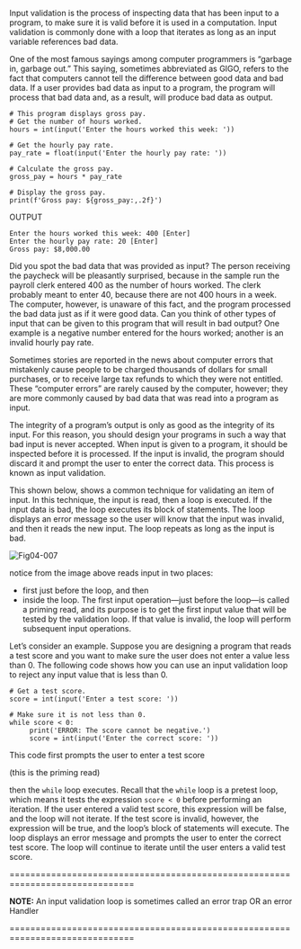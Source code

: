  Input validation is the process of inspecting data that has been input to a program, to make sure it is valid before it is used in a computation. Input validation is commonly done with a loop that iterates as long as an input variable references bad data.

One of the most famous sayings among computer programmers is “garbage in, garbage out.” This saying, sometimes abbreviated as GIGO, refers to the fact that computers cannot tell the difference between good data and bad data. If a user provides bad data as input to a program, the program will process that bad data and, as a result, will produce bad data as output.
```
# This program displays gross pay. 
# Get the number of hours worked. 
hours = int(input('Enter the hours worked this week: ')) 
   
# Get the hourly pay rate. 
pay_rate = float(input('Enter the hourly pay rate: ')) 
   
# Calculate the gross pay. 
gross_pay = hours * pay_rate 
   
# Display the gross pay. 
print(f'Gross pay: ${gross_pay:,.2f}')
```
OUTPUT
```
Enter the hours worked this week: 400 [Enter]
Enter the hourly pay rate: 20 [Enter]
Gross pay: $8,000.00
```
Did you spot the bad data that was provided as input? The person receiving the paycheck will be pleasantly surprised, because in the sample run the payroll clerk entered 400 as the number of hours worked. The clerk probably meant to enter 40, because there are not 400 hours in a week. The computer, however, is unaware of this fact, and the program processed the bad data just as if it were good data. Can you think of other types of input that can be given to this program that will result in bad output? One example is a negative number entered for the hours worked; another is an invalid hourly pay rate.

Sometimes stories are reported in the news about computer errors that mistakenly cause people to be charged thousands of dollars for small purchases, or to receive large tax refunds to which they were not entitled. These “computer errors” are rarely caused by the computer, however; they are more commonly caused by bad data that was read into a program as input.

The integrity of a program’s output is only as good as the integrity of its input. For this reason, you should design your programs in such a way that bad input is never accepted. When input is given to a program, it should be inspected before it is processed. If the input is invalid, the program should discard it and prompt the user to enter the correct data. This process is known as input validation.

This shown below, shows a common technique for validating an item of input. In this technique, the input is read, then a loop is executed. If the input data is bad, the loop executes its block of statements. The loop displays an error message so the user will know that the input was invalid, and then it reads the new input. The loop repeats as long as the input is bad.

![Fig04-007](https://github.com/aalons012/Python-Notes/assets/75342059/60147f52-5b55-42be-b672-3e663b5dcfe7)

notice from the image above reads input in two places: 
- first just before the loop, and then
- inside the loop.
The first input operation—just before the loop—is called a priming read, and its purpose is to get the first input value that will be tested by the validation loop. If that value is invalid, the loop will perform subsequent input operations.

Let’s consider an example. Suppose you are designing a program that reads a test score and you want to make sure the user does not enter a value less than 0. The following code shows how you can use an input validation loop to reject any input value that is less than 0.
```
# Get a test score. 
score = int(input('Enter a test score: ')) 
   
# Make sure it is not less than 0. 
while score < 0: 
     print('ERROR: The score cannot be negative.') 
     score = int(input('Enter the correct score: '))
```
This code first prompts the user to enter a test score 

(this is the priming read)

then the ```while``` loop executes. Recall that the ```while``` loop is a pretest loop, which means it tests the expression ```score < 0``` before performing an iteration. If the user entered a valid test score, this expression will be false, and the loop will not iterate. If the test score is invalid, however, the expression will be true, and the loop’s block of statements will execute. The loop displays an error message and prompts the user to enter the correct test score. The loop will continue to iterate until the user enters a valid test score.

==============================================================================

**NOTE:** An input validation loop is sometimes called an error trap OR an error Handler

==============================================================================

